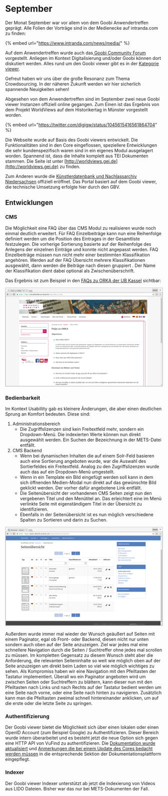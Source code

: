 # September

Der Monat September war vor allem von dem Goobi Anwendertreffen geprägt. Alle Folien der Vorträge sind in der Medienecke auf intranda.com zu finden:

{% embed url="https://www.intranda.com/news/media/" %}

Auf dem Anwendertreffen wurde auch das[ Goobi Community Forum](https://community.goobi.io) vorgestellt. Anliegen im Kontext Digitalisierung und/oder Goobi können dort diskutiert werden. Alles rund um den Goobi viewer gibt es in der [Kategorie viewer](https://community.goobi.io/c/viewer).

Gefreut haben wir uns über die große Resonanz zum Thema Crowdsourcing. In der näheren Zukunft werden wir hier sicherlich spannende Neuigkeiten sehen!

Abgesehen von dem Anwendertreffen sind im September zwei neue Goobi viewer Instanzen offiziell online gegangen. Zum Einen ist das Ergebnis von dem Projekt WorldViews auf dem Historikertag in Münster vorgestellt worden. 

{% embed url="https://twitter.com/digigw/status/1045615416561864704" %}

Die Webseite wurde auf Basis des Goobi viewers entwickelt. Die Funktionalitäten sind in den Core eingeflossen, speziellere Entwicklungen die sehr kundenspezifisch waren sind in ein eigenes Modul ausgelagert worden. Spannend ist, dass die Inhalte komplett aus TEI Dokumenten stammen. Die Seite ist unter [http://worldviews.gei.de](http://worldviews.gei.de) zu finden.

Zum Anderen wurde die [Künstlerdatenbank und Nachlassarchiv Niedersachsen](https://www.kuenstlerdatenbank.niedersachsen.de/) offiziell eröffnet. Das Portal basiert auf dem Goobi viewer, die technische Umsetzung erfolgte hier durch den GBV.

## Entwicklungen

### CMS

Die Möglichkeit eine FAQ über das CMS Modul zu realisieren wurde noch einmal deutlich erweitert. Für FAQ Einzelbeiträge kann nun eine Reihenfolge definiert werden um die Position des Eintrages in der Gesamtliste festzulegen. Die vorherige Sortierung basierte auf der Reihenfolge des Anlegens der einzelnen Einträge und konnte nicht angepasst werden. FAQ Einzelbeiträge müssen nun nicht mehr einer bestimmten Klassifikation angehören. Werden auf der FAQ Übersicht mehrere Klassifikationen ausgewählt, dann werden die Beiträge nach diesen gruppiert . Der Name der Klassifikation dient dabei optional als Zwischenüberschrift.

Das Ergebnis ist zum Beispiel in den [FAQs zu ORKA der UB Kassel](https://orka.bibliothek.uni-kassel.de/viewer/faq-zu-orka/) sichtbar:

![FAQ Seite mit gruppierten Fragen inklusive Zwischen&#xFC;berschriften](../.gitbook/assets/2018-09-grouped-faq.png)

### Bedienbarkeit

Im Kontext Usabillity gab es kleinere Änderungen, die aber einen deutlichen Sprung an Komfort bedeuten. Diese sind:

1. Administrationsbereich
   * Die Zugriffslizenzen sind kein Freitextfeld mehr, sondern ein Dropdown-Menü. Die indexierten Werte können nun direkt ausgewählt werden. Ein Suchen der Bezeichnung in der METS-Datei entfällt.
2. CMS Backend
   * Wenn bei dynamischen Inhalten die auf einem Solr-Feld basieren auch eine Sortierung angeboten wurde, war die Auswahl des Sortierfeldes ein Freitextfeld. Analog zu den Zugriffslizenzen wurde auch das auf ein Dropdown-Menü umgestellt.
   * Wenn in ein Template ein Bild eingefügt werden soll kann in dem sich öffnenden Medien-Modal nun direkt auf das gewünschte Bild geklickt werden. Der vorher dafür angebotene Link entfällt.
   * Die Seitenübersicht der vorhandenen CMS Seiten zeigt nun den vergebenen Titel und den Menütitel an. Das erleichtert eine im Menü verlinkte Seite mit eigenständigem Titel in der Übersicht zu identifizieren.
   * Ebenfalls in der Seitenübersicht ist es nun möglich verschiedene Spalten zu Sortieren und darin zu Suchen.

![Sortieren und Suchen in der CMS Seiten&#xFC;bersicht](../.gitbook/assets/2018-09-sorting-and-searching-in-cms-pages.png)

Außerdem wurde immer mal wieder der Wunsch geäußert auf Seiten mit einem Paginator, egal ob Front- oder Backend, diesen nicht nur unten sondern auch oben auf der Seite anzuzeigen. Ziel war jedes mal eine schnellere Navigation durch die Seiten / Suchtreffer ohne jedes mal scrollen zu müssen. Im kompletten Gegensatz zu diesem Wunsch steht aber die Anforderung, die relevanten Seiteninhalte so weit wie möglich oben auf der Seite anzuzeigen um direkt beim Laden so viel wie möglich wichtiges zu sehen. Als Kompromiss haben wir eine Navigation mit den Pfeiltasten der Tastatur implementiert. Überall wo ein Paginator angeboten wird um zwischen Seiten oder Suchtreffern zu blättern, kann dieser nun mit den Pfeiltasten nach Links und nach Rechts auf der Tastatur bedient werden um eine Seite nach vorne, oder eine Seite nach hinten zu navigieren. Zusätzlich kann man die Pfeiltasten zweimal schnell hintereinander anklicken, um auf die erste oder die letzte Seite zu springen.

### Authentifizierung

Der Goobi viewer bietet die Möglichkeit sich über einen lokalen oder einen OpenID Account \(zum Beispiel Google\) zu Authentifizieren. Dieser Bereich wurde intern überarbeitet und es besteht jetzt die neue Option sich gegen eine HTTP API von VuFind zu authentifizieren. Die [Dokumentation wurde aktualisiert](https://docs.intranda.com/goobi-viewer-de/2/2.5) und [Anmerkungen die bei einem Update des Cores bedacht werden müssen](https://docs.intranda.com/goobi-viewer-de/9/9.1#2018-10-09) in die entsprechende Sektion der Dokumentationsplattform eingepflegt. 

### Indexer

Der Goobi viewer Indexer unterstützt ab jetzt die Indexierung von Videos aus LIDO Dateien. Bisher war das nur bei METS-Dokumenten der Fall.

